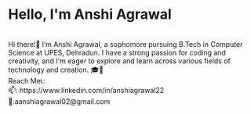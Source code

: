 # Hello, I'm Anshi Agrawal
<br>
Hi there!👋 I’m Anshi Agrawal, a sophomore pursuing B.Tech in Computer Science at UPES, Dehradun. I have a strong passion for coding and creativity, and I'm eager to explore and learn across various fields of technology and creation. 🎓🌱
<br>
Reach Me📞:<br>📫: https://www.linkedin.com/in/anshiagrawal22 <br> 📩:aanshiagrawal02@gmail.com



<!---
anshiagrawal22/anshiagrawal22 is a ✨ special ✨ repository because its `README.md` (this file) appears on your GitHub profile.
You can click the Preview link to take a look at your changes.
--->
